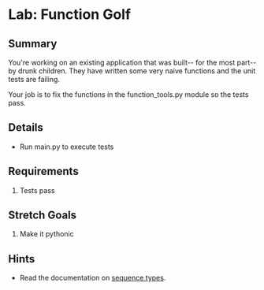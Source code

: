 # Lab: Function Golf

## Summary 

You're working on an existing application
that was built-- for the most part-- by 
drunk children. They have written some very
naive functions and the unit tests are
failing. 

Your job is to fix the functions in the
function_tools.py module so the tests pass.

## Details 
* Run main.py to execute tests

## Requirements   
1. Tests pass

## Stretch Goals
1. Make it pythonic
















## Hints
* Read the documentation on [sequence types](https://docs.python.org/3/library/stdtypes.html#sequence-types-list-tuple-range).


